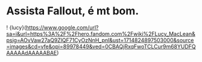 # Assista Fallout, é mt bom.
! {lucy}(https://www.google.com/url?sa=i&url=https%3A%2F%2Fhero.fandom.com%2Fwiki%2FLucy_MacLean&psig=AOvVaw27aQ9ZlQF71CyOzNnH_pnl&ust=1714824897503000&source=images&cd=vfe&opi=89978449&ved=0CBAQjRxqFwoTCLCur9m68YUDFQAAAAAdAAAAABAE)
